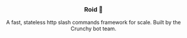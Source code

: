<h3 align="center">Roid 🤖</h3>
<p align="center">A fast, stateless http slash commands framework for scale. Built by the Crunchy bot team.</p>